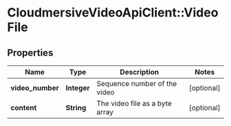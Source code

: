 # CloudmersiveVideoApiClient::VideoFile

## Properties
Name | Type | Description | Notes
------------ | ------------- | ------------- | -------------
**video_number** | **Integer** | Sequence number of the video | [optional] 
**content** | **String** | The video file as a byte array | [optional] 


